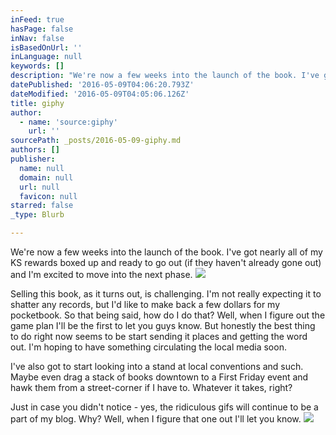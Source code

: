 ```yaml
---
inFeed: true
hasPage: false
inNav: false
isBasedOnUrl: ''
inLanguage: null
keywords: []
description: "We're now a few weeks into the launch of the book. I've got nearly all of my KS rewards boxed up and ready to go out (if they haven't already gone out) and I'm excited to move into the next phase."
datePublished: '2016-05-09T04:06:20.793Z'
dateModified: '2016-05-09T04:05:06.126Z'
title: giphy
author:
  - name: 'source:giphy'
    url: ''
sourcePath: _posts/2016-05-09-giphy.md
authors: []
publisher:
  name: null
  domain: null
  url: null
  favicon: null
starred: false
_type: Blurb

---
```

We're now a few weeks into the launch of the book. I've got nearly all of my KS rewards boxed up and ready to go out (if they haven't already gone out) and I'm excited to move into the next phase.
![](https://the-grid-user-content.s3-us-west-2.amazonaws.com/15ba3236-dc48-4d6c-ab0c-2d7e3f48fad9.gif)

Selling this book, as it turns out, is challenging. I'm not really expecting it to shatter any records, but I'd like to make back a few dollars for my pocketbook. So that being said, how do I do that? Well, when I figure out the game plan I'll be the first to let you guys know. But honestly the best thing to do right now seems to be start sending it places and getting the word out. I'm hoping to have something circulating the local media soon.

I've also got to start looking into a stand at local conventions and such. Maybe even drag a stack of books downtown to a First Friday event and hawk them from a street-corner if I have to. Whatever it takes, right?

Just in case you didn't notice - yes, the ridiculous gifs will continue to be a part of my blog. Why? Well, when I figure that one out I'll let you know.
![](https://the-grid-user-content.s3-us-west-2.amazonaws.com/4e9e2684-40f8-4d6f-a50a-a28b2db88d3b.gif)